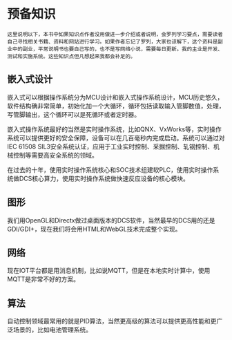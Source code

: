 # 预备知识

```
这里说明以下，本书中如果知识点作者没用做进一步介绍或者说明，会罗列学习要点，需要读者自己寻找相关书籍、资料和网站进行学习。如果作者忘记了罗列，大家也谅解下，这个资料是副业中的副业，平常说明书也要自己写的，也不是写网络小说，需要每日更新。我的主业是开发、测试和实施系统。这些知识点但凡想起来我都会补足的。
```



## 嵌入式设计

嵌入式可以根据操作系统分为MCU设计和嵌入式操作系统设计，MCU历史悠久，软件结构确非常简单，初始化加一个大循环，循环包括读取输入管脚数值，处理，写管脚输出，这个循环可以是死循环或者定时器。

嵌入式操作系统最好的当然是实时操作系统，比如QNX、VxWorks等，实时操作系统可以提供更好的安全保障，设备可以在几百毫秒内完成启动。系统可以通过对IEC 61508 SIL3安全系统认证，应用于工业实时控制、采掘控制、轧钢控制、机械控制等需要高安全系统的领域。

在过去的十年，使用实时操作系统核心和SOC技术组建软PLC，使用实时操作系统做DCS核心算力，使用实时操作系统做快速反应设备的核心模块。







## 图形

我们用OpenGL和Directx做过桌面版本的DCS软件，当然最早的DCS用的还是GDI/GDI+，现在我们将会用HTML和WebGL技术完成整个实现。



## 网络

现在IOT平台都是用消息机制，比如说MQTT，但是在本地实时计算中，使用MQTT是非常不好的方案。



## 算法

自动控制领域最常用的就是PID算法，当然更高级的算法可以提供更高性能和更广泛场景的，比如电池管理系统。

